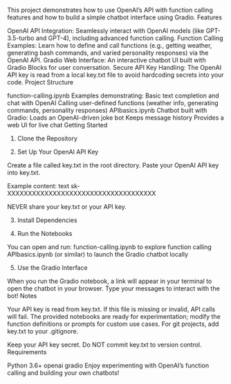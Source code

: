This project demonstrates how to use OpenAI’s API with function calling features and how to build a simple chatbot interface using Gradio.
Features

OpenAI API Integration:
Seamlessly interact with OpenAI models (like GPT-3.5-turbo and GPT-4), including advanced function calling.
Function Calling Examples:
Learn how to define and call functions (e.g., getting weather, generating bash commands, and varied personality responses) via the OpenAI API.
Gradio Web Interface:
An interactive chatbot UI built with Gradio Blocks for user conversation.
Secure API Key Handling:
The OpenAI API key is read from a local key.txt file to avoid hardcoding secrets into your code.
Project Structure

function-calling.ipynb
Examples demonstrating:
Basic text completion and chat with OpenAI
Calling user-defined functions (weather info, generating commands, personality responses)
APIbasics.ipynb
Chatbot built with Gradio:
Loads an OpenAI-driven joke bot
Keeps message history
Provides a web UI for live chat
Getting Started

1. Clone the Repository


2. Set Up Your OpenAI API Key

Create a file called key.txt in the root directory.
Paste your OpenAI API key into key.txt.

Example content:
text
sk-XXXXXXXXXXXXXXXXXXXXXXXXXXXXXXXXXXXX

NEVER share your key.txt or your API key.

3. Install Dependencies


4. Run the Notebooks

You can open and run:
function-calling.ipynb to explore function calling
APIbasics.ipynb (or similar) to launch the Gradio chatbot locally

5. Use the Gradio Interface

When you run the Gradio notebook, a link will appear in your terminal to open the chatbot in your browser.
Type your messages to interact with the bot!
Notes

Your API key is read from key.txt. If this file is missing or invalid, API calls will fail.
The provided notebooks are ready for experimentation; modify the function definitions or prompts for custom use cases.
For git projects, add key.txt to your .gitignore.

Keep your API key secret.
Do NOT commit key.txt to version control.
Requirements

Python 3.6+
openai
gradio
Enjoy experimenting with OpenAI’s function calling and building your own chatbots!
